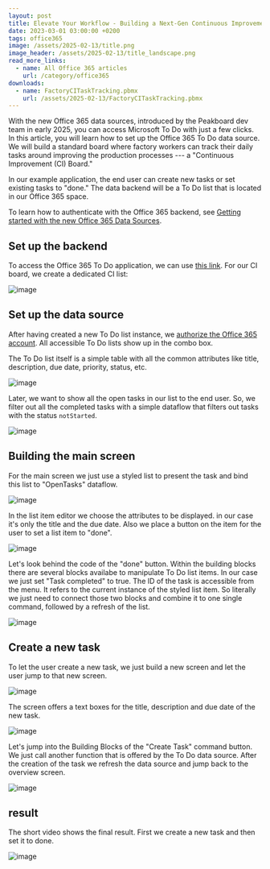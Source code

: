 ```yaml
---
layout: post
title: Elevate Your Workflow - Building a Next-Gen Continuous Improvement Board with Office 365 To Do
date: 2023-03-01 03:00:00 +0200
tags: office365
image: /assets/2025-02-13/title.png
image_header: /assets/2025-02-13/title_landscape.png
read_more_links:
  - name: All Office 365 articles
    url: /category/office365
downloads:
  - name: FactoryCITaskTracking.pbmx
    url: /assets/2025-02-13/FactoryCITaskTracking.pbmx
---
```


With the new Office 365 data sources, introduced by the Peakboard dev team in early 2025, you can access Microsoft To Do with just a few clicks. In this article, you will learn how to set up the Office 365 To Do data source. We will build a standard board where factory workers can track their daily tasks around improving the production processes --- a "Continuous Improvement (CI) Board."

In our example application, the end user can create new tasks or set existing tasks to "done." The data backend will be a To Do list that is located in our Office 365 space.

To learn how to authenticate with the Office 365 backend, see [Getting started with the new Office 365 Data Sources](/Getting-started-with-the-new-Office-365-Data-Sources.html).

## Set up the backend

To access the Office 365 To Do application, we can use [this link](https://to-do.office.com/). For our CI board, we create a dedicated CI list:

![image](/assets/2025-02-13/010.png)

## Set up the data source

After having created a new To Do list instance, we [authorize the Office 365 account](/Getting-started-with-the-new-Office-365-Data-Sources.html). All accessible To Do lists show up in the combo box.

The To Do list itself is a simple table with all the common attributes like title, description, due date, priority, status, etc.

![image](/assets/2025-02-13/020.png)

Later, we want to show all the open tasks in our list to the end user. So, we filter out all the completed tasks with a simple dataflow that filters out tasks with the status `notStarted`.

![image](/assets/2025-02-13/030.png)

## Building the main screen

For the main screen we just use a styled list to present the task and bind this list to "OpenTasks" dataflow.

![image](/assets/2025-02-13/040.png)

In the list item editor we choose the attributes to be displayed. in our case it's only the title and the due date. Also we place a button on the item for the user to set a list item to "done".

![image](/assets/2025-02-13/050.png)

Let's look behind the code of the "done" button. Within the building blocks there are several blocks availabe to manipulate To Do list items. In our case we just set "Task completed" to true. The ID of the task is accessible from the menu. It refers to the current instance of the styled list item. So literally we just need to connect those two blocks and combine it to one single command, followed by a refresh of the list.

![image](/assets/2025-02-13/060.png)

## Create a new task

To let the user create a new task, we just build a new screen and let the user jump to that new screen.

![image](/assets/2025-02-13/070.png)

The screen offers a text boxes for the title, description and due date of the new task.

![image](/assets/2025-02-13/080.png)

Let's jump into the Building Blocks of the "Create Task" command button. We just call another function that is offered by the To Do data source. After the creation of the task we refresh the data source and jump back to the overview screen.

![image](/assets/2025-02-13/090.png)

## result

The short video shows the final result. First we create a new task and then set it to done.

![image](/assets/2025-02-13/result.gif)
